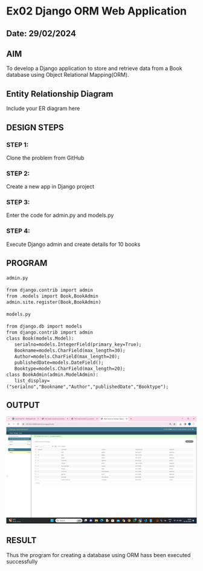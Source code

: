 # Ex02 Django ORM Web Application
## Date: 29/02/2024

## AIM
To develop a Django application to store and retrieve data from a Book database using Object Relational Mapping(ORM).

## Entity Relationship Diagram

Include your ER diagram here

## DESIGN STEPS

### STEP 1:
Clone the problem from GitHub

### STEP 2:
Create a new app in Django project

### STEP 3:
Enter the code for admin.py and models.py

### STEP 4:
Execute Django admin and create details for 10 books

## PROGRAM
```
admin.py

from django.contrib import admin
from .models import Book,BookAdmin
admin.site.register(Book,BookAdmin)

models.py

from django.db import models
from django.contrib import admin
class Book(models.Model):
   serialno=models.IntegerField(primary_key=True);
   Bookname=models.CharField(max_length=30);
   Author=models.CharField(max_length=20);
   publishedDate=models.DateField();
   Booktype=models.CharField(max_length=20);
class BookAdmin(admin.ModelAdmin):
   list_display=("serialno","Bookname","Author","publishedDate","Booktype");
```
## OUTPUT

![alt text](<Screenshot 2024-04-05 090836.png>)


## RESULT
Thus the program for creating a database using ORM hass been executed successfully
